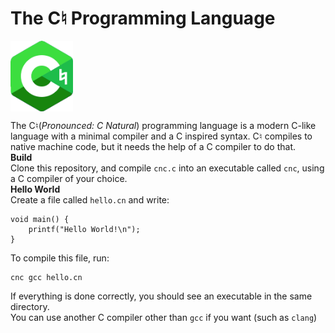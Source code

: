 
# The C♮ Programming Language

<img src="icon/CNatural.png" width="100" align="center">

The C♮(<i>Pronounced: C Natural</i>) programming language is a modern C-like language with a minimal compiler and a C inspired syntax. C♮ compiles to native machine code, but it needs the help of a C compiler to do that. <br>
**Build**<br>
Clone this repository, and compile `cnc.c` into an executable called `cnc`, using a C compiler of your choice.<br>
**Hello World**<br>
Create a file called `hello.cn` and write:
```cn
void main() {
	printf("Hello World!\n");
}
```
To compile this file, run:
```bash
cnc gcc hello.cn
```
If everything is done correctly, you should see an executable in the same directory.<br>
You can use another C compiler other than `gcc` if you want (such as `clang`)
